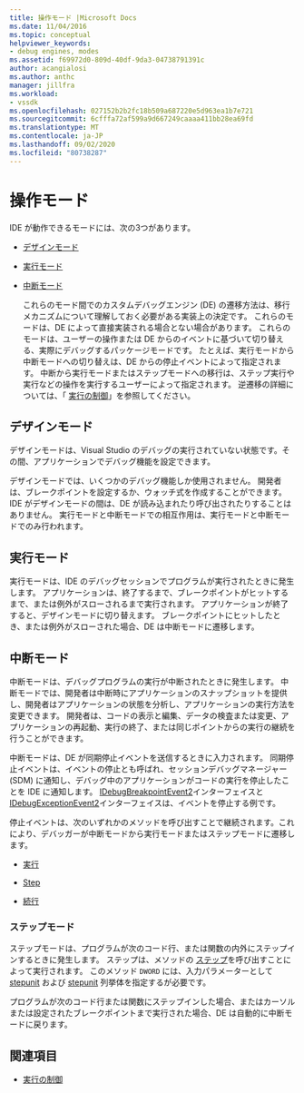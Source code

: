 ```yaml
---
title: 操作モード |Microsoft Docs
ms.date: 11/04/2016
ms.topic: conceptual
helpviewer_keywords:
- debug engines, modes
ms.assetid: f69972d0-809d-40df-9da3-04738791391c
author: acangialosi
ms.author: anthc
manager: jillfra
ms.workload:
- vssdk
ms.openlocfilehash: 027152b2b2fc18b509a687220e5d963ea1b7e721
ms.sourcegitcommit: 6cfffa72af599a9d667249caaaa411bb28ea69fd
ms.translationtype: MT
ms.contentlocale: ja-JP
ms.lasthandoff: 09/02/2020
ms.locfileid: "80738287"
---
```

# <a name="operational-modes"></a>操作モード
IDE が動作できるモードには、次の3つがあります。

- [デザインモード](#vsconoperationalmodesanchor1)

- [実行モード](#vsconoperationalmodesanchor2)

- [中断モード](#vsconoperationalmodesanchor3)

  これらのモード間でのカスタムデバッグエンジン (DE) の遷移方法は、移行メカニズムについて理解しておく必要がある実装上の決定です。 これらのモードは、DE によって直接実装される場合とない場合があります。 これらのモードは、ユーザーの操作または DE からのイベントに基づいて切り替える、実際にデバッグするパッケージモードです。 たとえば、実行モードから中断モードへの切り替えは、DE からの停止イベントによって指定されます。 中断から実行モードまたはステップモードへの移行は、ステップ実行や実行などの操作を実行するユーザーによって指定されます。 逆遷移の詳細については、「 [実行の制御](../../extensibility/debugger/control-of-execution.md)」を参照してください。

## <a name="design-mode"></a><a name="vsconoperationalmodesanchor1"></a> デザインモード
 デザインモードは、Visual Studio のデバッグの実行されていない状態です。その間、アプリケーションでデバッグ機能を設定できます。

 デザインモードでは、いくつかのデバッグ機能しか使用されません。 開発者は、ブレークポイントを設定するか、ウォッチ式を作成することができます。 IDE がデザインモードの間は、DE が読み込まれたり呼び出されたりすることはありません。 実行モードと中断モードでの相互作用は、実行モードと中断モードでのみ行われます。

## <a name="run-mode"></a><a name="vsconoperationalmodesanchor2"></a> 実行モード
 実行モードは、IDE のデバッグセッションでプログラムが実行されたときに発生します。 アプリケーションは、終了するまで、ブレークポイントがヒットするまで、または例外がスローされるまで実行されます。 アプリケーションが終了すると、デザインモードに切り替えます。 ブレークポイントにヒットしたとき、または例外がスローされた場合、DE は中断モードに遷移します。

## <a name="break-mode"></a><a name="vsconoperationalmodesanchor3"></a> 中断モード
 中断モードは、デバッグプログラムの実行が中断されたときに発生します。 中断モードでは、開発者は中断時にアプリケーションのスナップショットを提供し、開発者はアプリケーションの状態を分析し、アプリケーションの実行方法を変更できます。 開発者は、コードの表示と編集、データの検査または変更、アプリケーションの再起動、実行の終了、または同じポイントからの実行の継続を行うことができます。

 中断モードは、DE が同期停止イベントを送信するときに入力されます。 同期停止イベントは、イベントの停止とも呼ばれ、セッションデバッグマネージャー (SDM) に通知し、デバッグ中のアプリケーションがコードの実行を停止したことを IDE に通知します。 [IDebugBreakpointEvent2](../../extensibility/debugger/reference/idebugbreakpointevent2.md)インターフェイスと[IDebugExceptionEvent2](../../extensibility/debugger/reference/idebugexceptionevent2.md)インターフェイスは、イベントを停止する例です。

 停止イベントは、次のいずれかのメソッドを呼び出すことで継続されます。これにより、デバッガーが中断モードから実行モードまたはステップモードに遷移します。

- [実行](../../extensibility/debugger/reference/idebugprocess3-execute.md)

- [Step](../../extensibility/debugger/reference/idebugprocess3-step.md)

- [続行](../../extensibility/debugger/reference/idebugprocess3-continue.md)

### <a name="step-mode"></a><a name="vsconoperationalmodesanchor4"></a> ステップモード
 ステップモードは、プログラムが次のコード行、または関数の内外にステップインするときに発生します。 ステップは、メソッドの [ステップ](../../extensibility/debugger/reference/idebugprocess3-step.md)を呼び出すことによって実行されます。 このメソッド `DWORD` には、入力パラメーターとして [stepunit](../../extensibility/debugger/reference/stepunit.md) および [stepunit](../../extensibility/debugger/reference/stepkind.md) 列挙体を指定するが必要です。

 プログラムが次のコード行または関数にステップインした場合、またはカーソルまたは設定されたブレークポイントまで実行された場合、DE は自動的に中断モードに戻ります。

## <a name="see-also"></a>関連項目
- [実行の制御](../../extensibility/debugger/control-of-execution.md)
